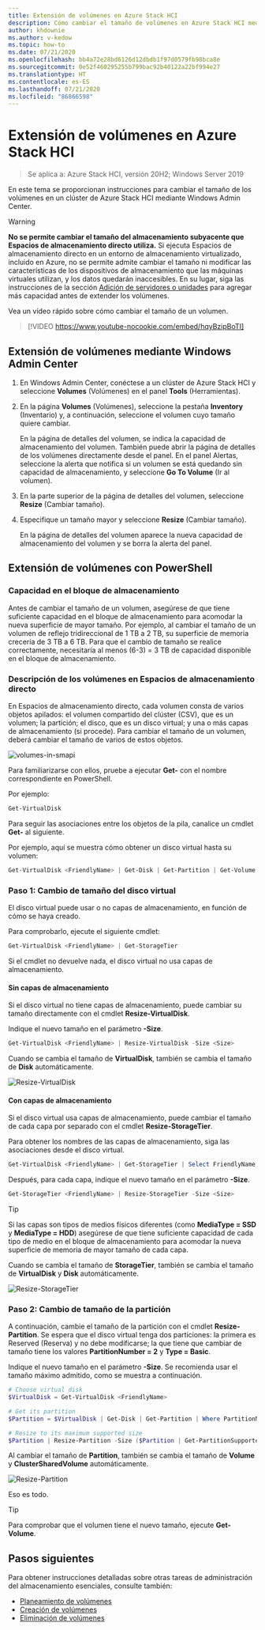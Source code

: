 ```yaml
---
title: Extensión de volúmenes en Azure Stack HCI
description: Cómo cambiar el tamaño de volúmenes en Azure Stack HCI mediante Windows Admin Center y PowerShell.
author: khdownie
ms.author: v-kedow
ms.topic: how-to
ms.date: 07/21/2020
ms.openlocfilehash: bb4a72e28bd6126d12dbdb1f97d0579fb98bca8e
ms.sourcegitcommit: 0e52f460295255b799bac92b40122a22bf994e27
ms.translationtype: HT
ms.contentlocale: es-ES
ms.lasthandoff: 07/21/2020
ms.locfileid: "86866598"
---
```

# <a name="extending-volumes-in-azure-stack-hci"></a>Extensión de volúmenes en Azure Stack HCI

> Se aplica a: Azure Stack HCI, versión 20H2; Windows Server 2019

En este tema se proporcionan instrucciones para cambiar el tamaño de los volúmenes en un clúster de Azure Stack HCI mediante Windows Admin Center.

> [!WARNING]
> **No se permite cambiar el tamaño del almacenamiento subyacente que Espacios de almacenamiento directo utiliza.** Si ejecuta Espacios de almacenamiento directo en un entorno de almacenamiento virtualizado, incluido en Azure, no se permite admite cambiar el tamaño ni modificar las características de los dispositivos de almacenamiento que las máquinas virtuales utilizan, y los datos quedarán inaccesibles. En su lugar, siga las instrucciones de la sección [Adición de servidores o unidades](/windows-server/storage/storage-spaces/add-nodes) para agregar más capacidad antes de extender los volúmenes.

Vea un vídeo rápido sobre cómo cambiar el tamaño de un volumen.

> [!VIDEO https://www.youtube-nocookie.com/embed/hqyBzipBoTI]

## <a name="extending-volumes-using-windows-admin-center"></a>Extensión de volúmenes mediante Windows Admin Center

1. En Windows Admin Center, conéctese a un clúster de Azure Stack HCI y seleccione **Volumes** (Volúmenes) en el panel **Tools** (Herramientas).
2. En la página **Volumes** (Volúmenes), seleccione la pestaña **Inventory** (Inventario) y, a continuación, seleccione el volumen cuyo tamaño quiere cambiar.

    En la página de detalles del volumen, se indica la capacidad de almacenamiento del volumen. También puede abrir la página de detalles de los volúmenes directamente desde el panel. En el panel Alertas, seleccione la alerta que notifica si un volumen se está quedando sin capacidad de almacenamiento, y seleccione **Go To Volume** (Ir al volumen).

4. En la parte superior de la página de detalles del volumen, seleccione **Resize** (Cambiar tamaño).
5. Especifique un tamaño mayor y seleccione **Resize** (Cambiar tamaño).

    En la página de detalles del volumen aparece la nueva capacidad de almacenamiento del volumen y se borra la alerta del panel.

## <a name="extending-volumes-using-powershell"></a>Extensión de volúmenes con PowerShell

### <a name="capacity-in-the-storage-pool"></a>Capacidad en el bloque de almacenamiento

Antes de cambiar el tamaño de un volumen, asegúrese de que tiene suficiente capacidad en el bloque de almacenamiento para acomodar la nueva superficie de mayor tamaño. Por ejemplo, al cambiar el tamaño de un volumen de reflejo tridireccional de 1 TB a 2 TB, su superficie de memoria crecería de 3 TB a 6 TB. Para que el cambio de tamaño se realice correctamente, necesitaría al menos (6-3) = 3 TB de capacidad disponible en el bloque de almacenamiento.

### <a name="familiarity-with-volumes-in-storage-spaces"></a>Descripción de los volúmenes en Espacios de almacenamiento directo

En Espacios de almacenamiento directo, cada volumen consta de varios objetos apilados: el volumen compartido del clúster (CSV), que es un volumen; la partición; el disco, que es un disco virtual; y una o más capas de almacenamiento (si procede). Para cambiar el tamaño de un volumen, deberá cambiar el tamaño de varios de estos objetos.

![volumes-in-smapi](media/extend-volumes/volumes-in-smapi.png)

Para familiarizarse con ellos, pruebe a ejecutar **Get-** con el nombre correspondiente en PowerShell.

Por ejemplo:

```PowerShell
Get-VirtualDisk
```

Para seguir las asociaciones entre los objetos de la pila, canalice un cmdlet **Get-** al siguiente.

Por ejemplo, aquí se muestra cómo obtener un disco virtual hasta su volumen:

```PowerShell
Get-VirtualDisk <FriendlyName> | Get-Disk | Get-Partition | Get-Volume
```

### <a name="step-1--resize-the-virtual-disk"></a>Paso 1: Cambio de tamaño del disco virtual

El disco virtual puede usar o no capas de almacenamiento, en función de cómo se haya creado.

Para comprobarlo, ejecute el siguiente cmdlet:

```PowerShell
Get-VirtualDisk <FriendlyName> | Get-StorageTier
```

Si el cmdlet no devuelve nada, el disco virtual no usa capas de almacenamiento.

#### <a name="no-storage-tiers"></a>Sin capas de almacenamiento

Si el disco virtual no tiene capas de almacenamiento, puede cambiar su tamaño directamente con el cmdlet **Resize-VirtualDisk**.

Indique el nuevo tamaño en el parámetro **-Size**.

```PowerShell
Get-VirtualDisk <FriendlyName> | Resize-VirtualDisk -Size <Size>
```

Cuando se cambia el tamaño de **VirtualDisk**, también se cambia el tamaño de **Disk** automáticamente.

![Resize-VirtualDisk](media/extend-volumes/Resize-VirtualDisk.gif)

#### <a name="with-storage-tiers"></a>Con capas de almacenamiento

Si el disco virtual usa capas de almacenamiento, puede cambiar el tamaño de cada capa por separado con el cmdlet **Resize-StorageTier**.

Para obtener los nombres de las capas de almacenamiento, siga las asociaciones desde el disco virtual.

```PowerShell
Get-VirtualDisk <FriendlyName> | Get-StorageTier | Select FriendlyName
```

Después, para cada capa, indique el nuevo tamaño en el parámetro **-Size**.

```PowerShell
Get-StorageTier <FriendlyName> | Resize-StorageTier -Size <Size>
```

> [!TIP]
> Si las capas son tipos de medios físicos diferentes (como **MediaType = SSD** y **MediaType = HDD**) asegúrese de que tiene suficiente capacidad de cada tipo de medio en el bloque de almacenamiento para acomodar la nueva superficie de memoria de mayor tamaño de cada capa.

Cuando se cambia el tamaño de **StorageTier**, también se cambia el tamaño de **VirtualDisk** y **Disk** automáticamente.

![Resize-StorageTier](media/extend-volumes/Resize-StorageTier.gif)

### <a name="step-2--resize-the-partition"></a>Paso 2: Cambio de tamaño de la partición

A continuación, cambie el tamaño de la partición con el cmdlet **Resize-Partition**. Se espera que el disco virtual tenga dos particiones: la primera es Reserved (Reserva) y no debe modificarse; la que tiene que cambiar de tamaño tiene los valores **PartitionNumber = 2** y **Type = Basic**.

Indique el nuevo tamaño en el parámetro **-Size**. Se recomienda usar el tamaño máximo admitido, como se muestra a continuación.

```PowerShell
# Choose virtual disk
$VirtualDisk = Get-VirtualDisk <FriendlyName>

# Get its partition
$Partition = $VirtualDisk | Get-Disk | Get-Partition | Where PartitionNumber -Eq 2

# Resize to its maximum supported size
$Partition | Resize-Partition -Size ($Partition | Get-PartitionSupportedSize).SizeMax
```

Al cambiar el tamaño de **Partition**, también se cambia el tamaño de **Volume** y **ClusterSharedVolume** automáticamente.

![Resize-Partition](media/extend-volumes/Resize-Partition.gif)

Eso es todo.

> [!TIP]
> Para comprobar que el volumen tiene el nuevo tamaño, ejecute **Get-Volume**.

## <a name="next-steps"></a>Pasos siguientes

Para obtener instrucciones detalladas sobre otras tareas de administración del almacenamiento esenciales, consulte también:

- [Planeamiento de volúmenes](../concepts/plan-volumes.md)
- [Creación de volúmenes](create-volumes.md)
- [Eliminación de volúmenes](delete-volumes.md)